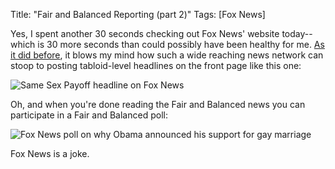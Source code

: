 Title: "Fair and Balanced Reporting (part 2)"
Tags: [Fox News]

Yes, I spent another 30 seconds checking out Fox News' website today--which is
30 more seconds than could possibly have been healthy for me.
[As it did before](/2012/5/fair-and-balanced-and-gay/), it
blows my mind how such a wide reaching news network can stoop to posting
tabloid-level headlines on the front page like this one:

![Same Sex Payoff headline on Fox News](/media/uploads/screen_shot_2012-05-10_at_12.07.29_pm.png)

Oh, and when you're done reading the Fair and Balanced news you can
participate in a Fair and Balanced poll:

![Fox News poll on why Obama announced his support for gay marriage](/media/uploads/screen_shot_2012-05-10_at_12.32.52_pm.png)

Fox News is a joke.
